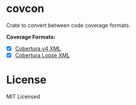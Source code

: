 # covcon

Crate to convert between code coverage formats.

**Coverage Formats:**

- [x] [Cobertura v4 XML](https://github.com/cobertura/cobertura/blob/master/cobertura/src/site/htdocs/xml/coverage-04.dtd)
- [x] [Cobertura Loose XML](https://github.com/cobertura/cobertura/blob/master/cobertura/src/site/htdocs/xml/coverage-loose.dtd)

# License

MIT Licensed
